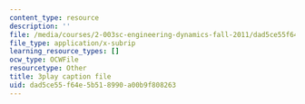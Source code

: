 ```yaml
---
content_type: resource
description: ''
file: /media/courses/2-003sc-engineering-dynamics-fall-2011/dad5ce55f64e5b518990a00b9f808263_Ze5nqLIYUMc.vtt
file_type: application/x-subrip
learning_resource_types: []
ocw_type: OCWFile
resourcetype: Other
title: 3play caption file
uid: dad5ce55-f64e-5b51-8990-a00b9f808263
---
```

